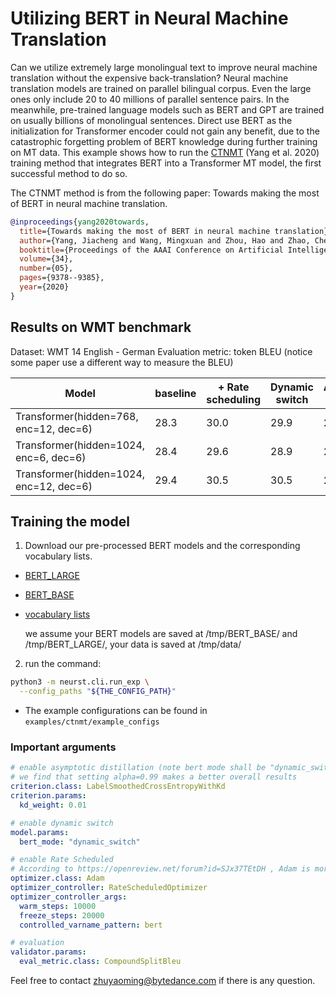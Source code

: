 # Utilizing BERT in Neural Machine Translation

Can we utilize extremely large monolingual text to improve neural machine translation without the expensive back-translation? 
Neural machine translation models are trained on parallel bilingual corpus. Even the large ones only include 20 to 40 millions of parallel sentence pairs. 
In the meanwhile, pre-trained language models such as BERT and GPT are trained on usually billions of monolingual sentences. 
Direct use BERT as the initialization for Transformer encoder could not gain any benefit, due to the catastrophic forgetting problem of BERT knowledge during further training on MT data. 
This example shows how to run the [CTNMT](https://arxiv.org/abs/1908.05672) (Yang et al. 2020) training method that integrates BERT into a Transformer MT model, the first successful method to do so. 

The CTNMT method is from the following paper: Towards making the most of BERT in neural machine translation.
```bibtex
@inproceedings{yang2020towards,
  title={Towards making the most of BERT in neural machine translation},
  author={Yang, Jiacheng and Wang, Mingxuan and Zhou, Hao and Zhao, Chengqi and Zhang, Weinan and Yu, Yong and Li, Lei},
  booktitle={Proceedings of the AAAI Conference on Artificial Intelligence},
  volume={34},
  number={05},
  pages={9378--9385},
  year={2020}
}
```

## Results on WMT benchmark

Dataset: WMT 14 English - German
Evaluation metric: token BLEU
(notice some paper use a different way to measure the BLEU)

| Model                                   | baseline | + Rate scheduling | Dynamic switch | Asymptotic Distillation | Full CTNMT |
|-----------------------------------------|----------|-------------------|----------------|-------------------------|-------------|
| Transformer(hidden=768, enc=12, dec=6)  | 28.3     | 30.0              | 29.9           | 28.7                    |  30.1        |
| Transformer(hidden=1024, enc=6, dec=6)  | 28.4     | 29.6              | 28.9           | 28.6                    |            |
| Transformer(hidden=1024, enc=12, dec=6) | 29.4     | 30.5              | 30.5           | 29.0                    |            |


## Training the model 

1. Download our pre-processed BERT models and the corresponding vocabulary lists.
+ [BERT_LARGE](http://lf3-nlp-opensource.bytetos.com/obj/nlp-opensource/neurst/ctnmt/BERT_LARGE.zip)
+ [BERT_BASE](http://lf3-nlp-opensource.bytetos.com/obj/nlp-opensource/neurst/ctnmt/BERT_BASE.zip)
+ [vocabulary lists](http://lf3-nlp-opensource.bytetos.com/obj/nlp-opensource/neurst/ctnmt/vocab.zip)

     we assume your BERT models are saved at /tmp/BERT_BASE/ and /tmp/BERT_LARGE/, your data is saved at /tmp/data/

2. run the command:

```bash
python3 -m neurst.cli.run_exp \
  --config_paths "${THE_CONFIG_PATH}"
```

* The example configurations can be found in `examples/ctnmt/example_configs`

### Important arguments
```yaml
# enable asymptotic distillation (note bert mode shall be "dynamic_switch" or "bert_distillation")
# we find that setting alpha=0.99 makes a better overall results 
criterion.class: LabelSmoothedCrossEntropyWithKd
criterion.params:
  kd_weight: 0.01

# enable dynamic switch
model.params:
  bert_mode: "dynamic_switch"

# enable Rate Scheduled
# According to https://openreview.net/forum?id=SJx37TEtDH , Adam is more friendly to Transformer compared to SGD
optimizer.class: Adam
optimizer_controller: RateScheduledOptimizer
optimizer_controller_args:
  warm_steps: 10000
  freeze_steps: 20000
  controlled_varname_pattern: bert

# evaluation
validator.params:
  eval_metric.class: CompoundSplitBleu


```


Feel free to contact [zhuyaoming@bytedance.com](zhuyaoming@bytedance.com) if there is any question.  

